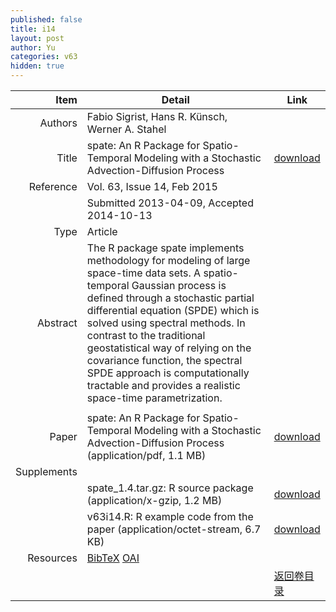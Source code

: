 ```yaml
---
published: false
title: i14
layout: post
author: Yu
categories: v63
hidden: true
---
```


| Item | Detail | Link |
|---:|---|---|
| Authors | Fabio Sigrist, Hans R. Künsch, Werner A. Stahel| |
| Title |spate: An R Package for Spatio-Temporal Modeling with a Stochastic Advection-Diffusion Process | [download](http://www.jstatsoft.org/v63/i14/paper) |
| Reference |Vol. 63, Issue 14, Feb 2015 | |
| | Submitted 2013-04-09, Accepted 2014-10-13| | 
| Type | Article| |
| Abstract | The R package spate implements methodology for modeling of large space-time data sets. A spatio-temporal Gaussian process is defined through a stochastic partial differential equation (SPDE) which is solved using spectral methods. In contrast to the traditional geostatistical way of relying on the covariance function, the spectral SPDE approach is computationally tractable and provides a realistic space-time parametrization.
| |
| Paper | spate: An R Package for Spatio-Temporal Modeling with a Stochastic Advection-Diffusion Process  (application/pdf, 1.1 MB)| [download](http://www.jstatsoft.org/v63/i14/paper) |
| Supplements | | |
| |spate_1.4.tar.gz: R source package  (application/x-gzip, 1.2 MB)|  [download](http://www.jstatsoft.org/v63/i14/supp/1) |
| |v63i14.R:         R example code from the paper  (application/octet-stream, 6.7 KB)|  [download](http://www.jstatsoft.org/v63/i14/supp/2) |
| Resources | [BibTeX](http://www.jstatsoft.org/v63/i14/bibtex) [OAI](http://www.jstatsoft.org/oai?verb=GetRecord&identifier=oai.jstatsoft/v63/i14&prefix=oai_dc)| |
| |  | [返回卷目录]({{site.baseurl}}/volume/v63.html) |